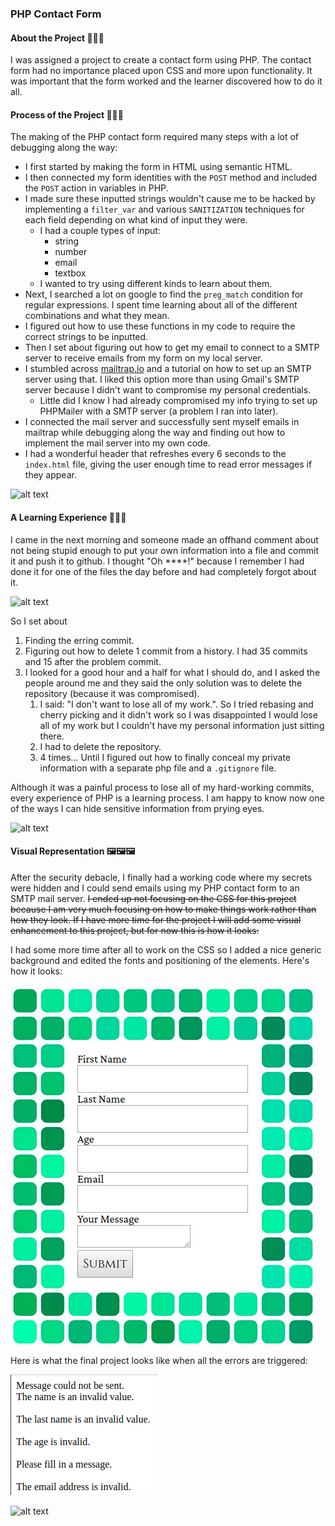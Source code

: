 ### PHP Contact Form

#### About the Project 🔎🔎🔎
I was assigned a project to create a contact form using PHP. The contact form had no importance placed upon CSS and more upon functionality. It was important that the form worked and the learner discovered how to do it all.

#### Process of the Project 📐📐📐
The making of the PHP contact form required many steps with a lot of debugging along the way:
- I first started by making the form in HTML using semantic HTML. 
- I then connected my form identities with the `POST` method and included the `POST` action in variables in PHP. 
- I made sure these inputted strings wouldn't cause me to be hacked by implementing a `filter_var` and various `SANITIZATION` techniques for each field depending on what kind of input they were.
    - I had a couple types of input:
        - string
        - number
        - email
        - textbox
    - I wanted to try using different kinds to learn about them.
- Next, I searched a lot on google to find the `preg_match` condition for regular expressions. I spent time learning about all of the different combinations and what they mean.
- I figured out how to use these functions in my code to require the correct strings to be inputted.
- Then I set about figuring out how to get my email to connect to a SMTP server to receive emails from my form on my local server.
- I stumbled across [mailtrap.io](https://mailtrap.io/) and a tutorial on how to set up an SMTP server using that. I liked this option more than using Gmail's SMTP server because I didn't want to compromise my personal credentials.
    - Little did I know I had already compromised my info trying to set up PHPMailer with a SMTP server (a problem I ran into later).
- I connected the mail server and successfully sent myself emails in mailtrap while debugging along the way and finding out how to implement the mail server into my own code.
- I had a wonderful header that refreshes every 6 seconds to the `index.html` file, giving the user enough time to read error messages if they appear.

![alt text](http://giphygifs.s3.amazonaws.com/media/10UtqJNULHPfxe/giphy.gif)

#### A Learning Experience 👷👷👷
I came in the next morning and someone made an offhand comment about not being stupid enough to put your own information into a file and commit it and push it to github. I thought "Oh ****!" because I remember I had done it for one of the files the day before and had completely forgot about it. 

![alt text](https://66.media.tumblr.com/99b0cce28ce28ee9d0a9feec6c1ffcbb/tumblr_msdd8qZAet1sgl0ajo1_500.gif)

So I set about
1. Finding the erring commit.
2. Figuring out how to delete 1 commit from a history.
I had 35 commits and 15 after the problem commit.
3. I looked for a good hour and a half for what I should do, and I asked the people around me and they said the only solution was to delete the repository (because it was compromised).
    1. I said: "I don't want to lose all of my work.". So I tried rebasing and cherry picking and it didn't work so I was disappointed I would lose all of my work but I couldn't have my personal information just sitting there.
    2. I had to delete the repository.
    3. 4 times... Until I figured out how to finally conceal my private information with a separate php file and a `.gitignore` file.

Although it was a painful process to lose all of my hard-working commits, every experience of PHP is a learning process. I am happy to know now one of the ways I can hide sensitive information from prying eyes.

![alt text](https://media3.giphy.com/media/3og0INdmjMr8BIiIlG/giphy.gif)

#### Visual Representation 🖼️🖼️🖼️
After the security debacle, I finally had a working code where my secrets were hidden and I could send emails using my PHP contact form to an SMTP mail server. <strike>I ended up not focusing on the CSS for this project because I am very much focusing on how to make things work rather than how they look. If I have more time for the project I will add some visual enhancement to this project, but for now this is how it looks:</strike>

I had some more time after all to work on the CSS so I added a nice generic background and edited the fonts and positioning of the elements. Here's how it looks:

![alt text](/img/phpcontactfront.png)

Here is what the final project looks like when all the errors are triggered:

![alt text](/img/fullerrorpage.png)

![alt text](https://media.tenor.com/images/0a56c62c3a94c0a2fd0da12a49543f5b/tenor.gif)
